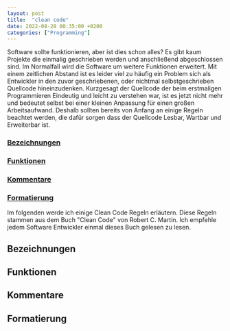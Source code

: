 ```yaml
---
layout: post
title:  "clean code"
date: 2022-08-28 00:35:00 +0200
categories: ["Programming"]
---
```

Software sollte funktionieren, aber ist dies schon alles?
Es gibt kaum Projekte die einmalig geschrieben werden und anschließend abgeschlossen sind.
Im Normalfall wird die Software um weitere Funktionen erweitert.
Mit einem zeitlichen Abstand ist es leider viel zu häufig ein Problem sich als Entwickler in den zuvor geschriebenen, oder nichtmal selbstgeschrieben Quellcode hineinzudenken.
Kurzgesagt der Quellcode der beim erstmaligen Programmieren Eindeutig und leicht zu verstehen war, ist es jetzt nicht mehr und bedeutet selbst bei einer kleinen Anpassung für einen großen Arbeitsaufwand.
Deshalb sollten bereits von Anfang an einige Regeln beachtet werden, die dafür sorgen dass der Quellcode Lesbar, Wartbar und Erweiterbar ist.

### [Bezeichnungen](#bezeichnungen)
### [Funktionen](#funktionen)
### [Kommentare](#kommentare)
### [Formatierung](#formatierung)

Im folgenden werde ich einige Clean Code Regeln erläutern.
Diese Regeln stammen aus dem Buch "Clean Code" von Robert C. Martin. 
Ich empfehle jedem Software Entwickler einmal dieses Buch gelesen zu lesen.

## Bezeichnungen

## Funktionen

## Kommentare

## Formatierung
